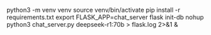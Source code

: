 
python3 -m venv venv
source venv/bin/activate
pip install -r requirements.txt
export FLASK_APP=chat_server
flask init-db
nohup python3 chat_server.py deepseek-r1:70b > flask.log 2>&1 &
